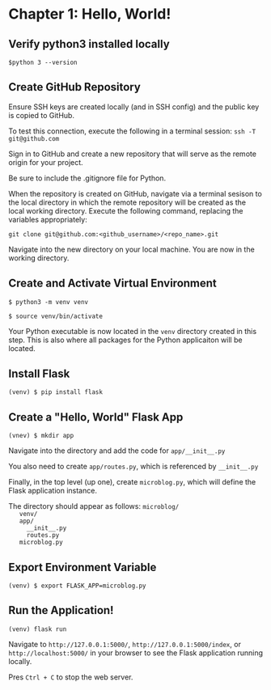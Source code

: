 # Chapter 1: Hello, World!

## Verify python3 installed locally

`$python 3 --version`

## Create GitHub Repository

Ensure SSH keys are created locally (and in SSH config) and the public key is copied to GitHub.

To test this connection, execute the following in a terminal session: `ssh -T git@github.com`

Sign in to GitHub and create a new repository that will serve as the remote origin for your project.

Be sure to include the .gitignore file for Python.

When the repository is created on GitHub, navigate via a terminal sesison to the local directory in which the remote repository will be created as the local working directory. Execute the following command, replacing the variables appropriately:

`git clone git@github.com:<github_username>/<repo_name>.git`

Navigate into the new directory on your local machine. You are now in the working directory.

## Create and Activate Virtual Environment

`$ python3 -m venv venv`

`$ source venv/bin/activate`

Your Python executable is now located in the `venv` directory created in this step. This is also where all packages for the Python applicaiton will be located.

## Install Flask

`(venv) $ pip install flask`

## Create a "Hello, World" Flask App

`(vnev) $ mkdir app`

Navigate into the directory and add the code for `app/__init__.py`

You also need to create `app/routes.py`, which is referenced by `__init__.py`

Finally, in the top level (up one), create `microblog.py`, which will define the Flask application instance.

The directory should appear as follows:
`microblog/`<br>
`   venv/`<br>
`   app/`<br>
`     __init__.py`<br>
`     routes.py`<br>
`   microblog.py`

## Export Environment Variable

`(venv) $ export FLASK_APP=microblog.py`

## Run the Application!

`(venv) flask run`

Navigate to `http://127.0.0.1:5000/`, `http://127.0.0.1:5000/index`, or `http://localhost:5000/` in your browser to see the Flask application running locally.

Pres `Ctrl + C` to stop the web server.